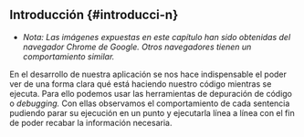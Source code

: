 ## Introducción {#introducci-n}

*   _Nota: Las imágenes expuestas en este capítulo han sido obtenidas del navegador Chrome de Google. Otros navegadores tienen un comportamiento similar._

En el desarrollo de nuestra aplicación se nos hace indispensable el poder ver de una forma clara qué está haciendo nuestro código mientras se ejecuta. Para ello podemos usar las herramientas de depuración de código o _debugging._ Con ellas observamos el comportamiento de cada sentencia pudiendo parar su ejecución en un punto y ejecutarla línea a línea con el fin de poder recabar la información necesaria.